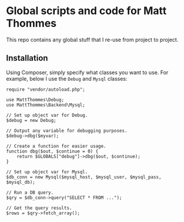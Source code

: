 Global scripts and code for Matt Thommes
==========

This repo contains any global stuff that I re-use from project to project.

## Installation

Using Composer, simply specify what classes you want to use. For example, below I use the `Debug` and `Mysql` classes:

	require "vendor/autoload.php";

	use MattThommes\Debug;
	use MattThommes\Backend\Mysql;

	// Set up object var for Debug.
	$debug = new Debug;

	// Output any variable for debugging purposes.
	$debug->dbg($myvar);

	// Create a function for easier usage.
	function dbg($out, $continue = 0) {
		return $GLOBALS["debug"]->dbg($out, $continue);
	}

	// Set up object var for Mysql.
	$db_conn = new Mysql($mysql_host, $mysql_user, $mysql_pass, $mysql_db);

	// Run a DB query.
	$qry = $db_conn->query("SELECT * FROM ...");

	// Get the query results.
	$rows = $qry->fetch_array();
